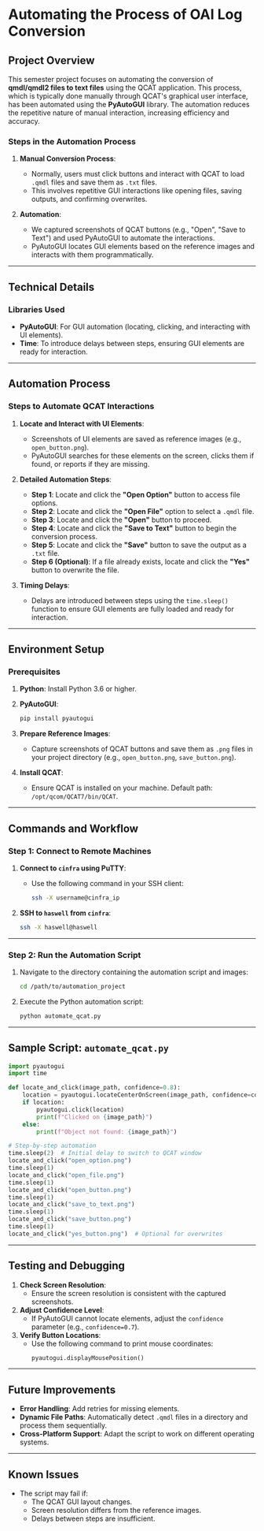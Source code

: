 # **Automating the Process of OAI Log Conversion**

## **Project Overview**
This semester project focuses on automating the conversion of **qmdl/qmdl2 files to text files** using the QCAT application. This process, which is typically done manually through QCAT's graphical user interface, has been automated using the **PyAutoGUI** library. The automation reduces the repetitive nature of manual interaction, increasing efficiency and accuracy.

### **Steps in the Automation Process**
1. **Manual Conversion Process**:
   - Normally, users must click buttons and interact with QCAT to load `.qmdl` files and save them as `.txt` files.
   - This involves repetitive GUI interactions like opening files, saving outputs, and confirming overwrites.

2. **Automation**:
   - We captured screenshots of QCAT buttons (e.g., "Open", "Save to Text") and used PyAutoGUI to automate the interactions.
   - PyAutoGUI locates GUI elements based on the reference images and interacts with them programmatically.

---

## **Technical Details**

### **Libraries Used**
- **PyAutoGUI**: For GUI automation (locating, clicking, and interacting with UI elements).
- **Time**: To introduce delays between steps, ensuring GUI elements are ready for interaction.

---

## **Automation Process**

### **Steps to Automate QCAT Interactions**
1. **Locate and Interact with UI Elements**:
   - Screenshots of UI elements are saved as reference images (e.g., `open_button.png`).
   - PyAutoGUI searches for these elements on the screen, clicks them if found, or reports if they are missing.

2. **Detailed Automation Steps**:
   - **Step 1**: Locate and click the **"Open Option"** button to access file options.
   - **Step 2**: Locate and click the **"Open File"** option to select a `.qmdl` file.
   - **Step 3**: Locate and click the **"Open"** button to proceed.
   - **Step 4**: Locate and click the **"Save to Text"** button to begin the conversion process.
   - **Step 5**: Locate and click the **"Save"** button to save the output as a `.txt` file.
   - **Step 6 (Optional)**: If a file already exists, locate and click the **"Yes"** button to overwrite the file.

3. **Timing Delays**:
   - Delays are introduced between steps using the `time.sleep()` function to ensure GUI elements are fully loaded and ready for interaction.

---

## **Environment Setup**

### **Prerequisites**
1. **Python**: Install Python 3.6 or higher.
2. **PyAutoGUI**:
   ```bash
   pip install pyautogui
   ```
3. **Prepare Reference Images**:
   - Capture screenshots of QCAT buttons and save them as `.png` files in your project directory (e.g., `open_button.png`, `save_button.png`).

4. **Install QCAT**:
   - Ensure QCAT is installed on your machine. Default path: `/opt/qcom/QCAT7/bin/QCAT`.

---

## **Commands and Workflow**

### **Step 1: Connect to Remote Machines**
1. **Connect to `cinfra` using PuTTY**:
   - Use the following command in your SSH client:
     ```bash
     ssh -X username@cinfra_ip
     ```

2. **SSH to `haswell` from `cinfra`**:
   ```bash
   ssh -X haswell@haswell
   ```

---

### **Step 2: Run the Automation Script**
1. Navigate to the directory containing the automation script and images:
   ```bash
   cd /path/to/automation_project
   ```

2. Execute the Python automation script:
   ```bash
   python automate_qcat.py
   ```

---

## **Sample Script: `automate_qcat.py`**
```python
import pyautogui
import time

def locate_and_click(image_path, confidence=0.8):
    location = pyautogui.locateCenterOnScreen(image_path, confidence=confidence)
    if location:
        pyautogui.click(location)
        print(f"Clicked on {image_path}")
    else:
        print(f"Object not found: {image_path}")

# Step-by-step automation
time.sleep(2)  # Initial delay to switch to QCAT window
locate_and_click("open_option.png")
time.sleep(1)
locate_and_click("open_file.png")
time.sleep(1)
locate_and_click("open_button.png")
time.sleep(1)
locate_and_click("save_to_text.png")
time.sleep(1)
locate_and_click("save_button.png")
time.sleep(1)
locate_and_click("yes_button.png")  # Optional for overwrites
```

---

## **Testing and Debugging**
1. **Check Screen Resolution**:
   - Ensure the screen resolution is consistent with the captured screenshots.
2. **Adjust Confidence Level**:
   - If PyAutoGUI cannot locate elements, adjust the `confidence` parameter (e.g., `confidence=0.7`).
3. **Verify Button Locations**:
   - Use the following command to print mouse coordinates:
     ```python
     pyautogui.displayMousePosition()
     ```

---

## **Future Improvements**
- **Error Handling**: Add retries for missing elements.
- **Dynamic File Paths**: Automatically detect `.qmdl` files in a directory and process them sequentially.
- **Cross-Platform Support**: Adapt the script to work on different operating systems.

---

## **Known Issues**
- The script may fail if:
  - The QCAT GUI layout changes.
  - Screen resolution differs from the reference images.
  - Delays between steps are insufficient.